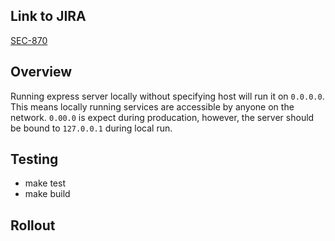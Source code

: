 ## Link to JIRA
[SEC-870](https://clever.atlassian.net/browse/SEC-870)

## Overview
Running express server locally without specifying host will run it on `0.0.0.0`. This means locally running services are accessible by anyone on the network. `0.00.0` is expect during producation, however, the server should be bound to  `127.0.0.1` during local run.

## Testing
- make test
- make build

## Rollout
